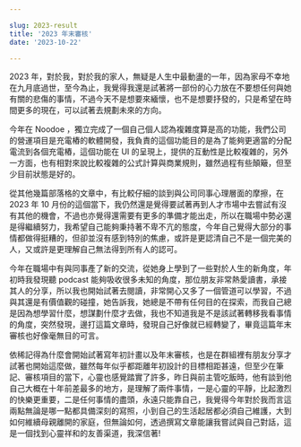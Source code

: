 ```yaml
---

slug: 2023-result
title: '2023 年末審核'
date: '2023-10-22'

---
```


2023 年，對於我，對於我的家人，無疑是人生中最動盪的一年，因為家母不幸地在九月底過世，至今為止，我覺得我還是試著將一部份的心力放在不要想任何與她有關的悲傷的事情，不過今天不是想要來緬懷，也不是想要抒發的，只是希望在時間更多的現在，可以試著去規劃未來的方向。

今年在 Noodoe ，獨立完成了一個自己個人認為複雜度算是高的功能，我們公司的營運項目是充電樁的軟體開發，我負責的這個功能目的是為了能夠更適當的分配電流到各個充電樁，這個功能在 UI 的呈現上，提供的互動性是比較複雜的，另外一方面，也有相對來說比較複雜的公式計算與商業規則，雖然過程有些顛簸，但至少目前狀態是好的。

從其他幾篇部落格的文章中，有比較仔細的談到與公司同事心理層面的摩擦，在 2023 年 10 月份的這個當下，我仍然還是覺得要試著再到人才市場中去嘗試有沒有其他的機會，不過也亦覺得還需要有更多的準備才能出走，所以在職場中勢必還是得繼續努力，我希望自己能夠秉持著不卑不亢的態度，今年自己覺得大部分的事情都做得挺糟的，但卻並沒有感到特別的焦慮，或許是更認清自己不是一個完美的人，又或許是更理解自己無法得到所有人的認可。

今年在職場中有與同事產了新的交流，從她身上學到了一些對於人生的新角度，年初時我發現聽 podcast 能夠吸收很多未知的角度，那位朋友非常熱愛讀書，承接其人的分享，所以我也開始試著去閱讀，非常開心又多了一個管道可以學習，不過與其還是有價值觀的碰撞，她告訴我，她總是不帶有任何目的在探索，而我自己總是因為想學習什麼，想謀劃什麼才去做，我也不知道我是不是該試著轉移我看事情的角度，突然發現，邊打這篇文章時，發現自己好像就已經轉變了，畢竟這篇年末審核也好像毫無目的可言。

<!-- 下個月起要去報名駕訓班了，雖然大目的僅僅只是希望不會騎車，不會開車的這些事情，不會成為我交友裡的弱點，但現在換個角度而言，能夠騎車開車也必定可以讓人生的自由度提升，今年除了一直一來希望擁有工作價值之外，也開始期待能夠擁有更多的自由，不想被不會英文而綁死，不想被不會騎車開車綁死，看了家姊男友的單手倒車入庫，也覺得挺帥氣的，很高興自己好像找回了一些冒險精神！ -->

<!-- 還是想要將最後一個段落留到討論戀愛議題，今年也不知道什麼時候開始，就開始得到更多的機會在與心上人吃飯，但在聊天中似乎激不太起火花，也完全覺得自己的價值觀與對方相距甚遠，有時覺得距離似乎很近，有時又覺得很遠，套句英雄聯盟賽評常分析的，似乎得要努力的培養抓機會的能力，多用開放的心態去互動，勇敢地發表自己的情感，不要患得患失，雖然這些說法我都講得出來，卻做不太出來就是，之後還是想再努力一次，但恐怕也必須有被淘汰的心理準備了。

感覺自己並非沒人喜歡，好像都是過不了自己那關，每每總在想著自己會錯意的難堪，對於普通朋友來說，如果我講錯了些什麼，而被討厭的話，很容易就能夠釋懷，但只要是在想要有關係的角色前出洋相時，就會久久無法釋懷，我想，這無非是得失心太重吧，要在談話時秉持著自信，但又不得意忘形，大概得是我未來一年所要學習的課題了。 -->

依稀記得為什麼會開始試著寫年初計畫以及年末審核，也是在群組裡有朋友分享才試著也開始這麼做，雖然每年似乎都距離年初設計的目標相距甚遠，但至少在筆記、審核項目的當下，心靈也感覺踏實了許多，昨日與前主管吃飯時，他有談到他自己大概在十年前差最多的地方，是理解了兩件事情，一是心靈的平靜，比起激烈的快樂更重要，二是任何事情的盡頭，永遠只能靠自己，我覺得今年對於我而言這兩點無論是哪一點都具備深刻的寫照，小到自己的生活起居都必須自己維護，大到如何維續母親離開的家庭，但無論如何，透過撰寫文章能讓我嘗試與自己對話，這是一個找到心靈祥和的友善渠道，我深信著!

